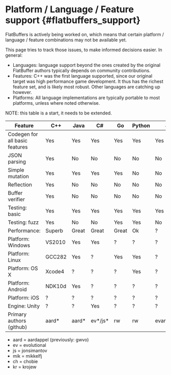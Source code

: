 Platform / Language / Feature support    {#flatbuffers_support}
=====================================

FlatBuffers is actively being worked on, which means that certain platform /
language / feature combinations may not be available yet.

This page tries to track those issues, to make informed decisions easier.
In general:

  * Languages: language support beyond the ones created by the original
    FlatBuffer authors typically depends on community contributions.
  * Features: C++ was the first language supported, since our original
    target was high performance game development. It thus has the richest
    feature set, and is likely most robust. Other languages are catching up
    however.
  * Platforms: All language implementations are typically portable to most
    platforms, unless where noted otherwise.

NOTE: this table is a start, it needs to be extended.

Feature                        | C++    | Java   | C#     | Go     | Python | JS        | TS        | C       | PHP | Dart    | Lobster | Rust
------------------------------ | ------ | ------ | ------ | ------ | ------ | --------- | --------- | ------  | --- | ------- | ------- | ----
Codegen for all basic features | Yes    | Yes    | Yes    | Yes    | Yes    | Yes       | Yes       | Yes     | WiP | Yes     | Yes     | Yes
JSON parsing                   | Yes    | No     | No     | No     | No     | No        | No        | Yes     | No  | No      | Yes     | No
Simple mutation                | Yes    | Yes    | Yes    | Yes    | No     | No        | No        | No      | No  | No      | No      | No
Reflection                     | Yes    | No     | No     | No     | No     | No        | No        | Basic   | No  | No      | No      | No
Buffer verifier                | Yes    | No     | No     | No     | No     | No        | No        | Yes     | No  | No      | No      | No
Testing: basic                 | Yes    | Yes    | Yes    | Yes    | Yes    | Yes       | Yes       | Yes     | ?   | Yes     | Yes     | Yes
Testing: fuzz                  | Yes    | No     | No     | Yes    | Yes    | No        | No        | No      | ?   | No      | No      | Yes
Performance:                   | Superb | Great  | Great  | Great  | Ok     | ?         | ?         | Superb  | ?   | ?       | Great   | Superb
Platform: Windows              | VS2010 | Yes    | Yes    | ?      | ?      | ?         | Yes       | VS2010  | ?   | Yes     | Yes     | Yes
Platform: Linux                | GCC282 | Yes    | ?      | Yes    | Yes    | ?         | Yes       | Yes     | ?   | Yes     | Yes     | Yes
Platform: OS X                 | Xcode4 | ?      | ?      | ?      | Yes    | ?         | Yes       | Yes     | ?   | Yes     | Yes     | Yes
Platform: Android              | NDK10d | Yes    | ?      | ?      | ?      | ?         | ?         | ?       | ?   | Flutter | Yes     | ?
Platform: iOS                  | ?      | ?      | ?      | ?      | ?      | ?         | ?         | ?       | ?   | Flutter | Yes     | ?
Engine: Unity                  | ?      | ?      | Yes    | ?      | ?      | ?         | ?         | ?       | ?   | ?       | No      | ?
Primary authors (github)       | aard*  | aard*  | ev*/js*| rw     | rw     | evanw/ev* | kr*       | mik*    | ch* | dnfield | aard*   | rw

  * aard = aardappel (previously: gwvo)
  * ev = evolutional
  * js = jonsimantov
  * mik = mikkelfj
  * ch = chobie
  * kr = krojew

<br>
